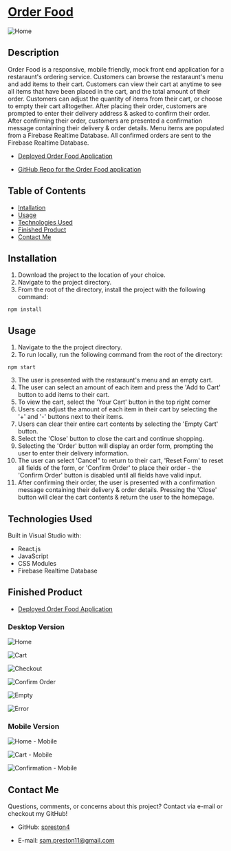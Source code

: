 # [Order Food](https://spreston4.github.io/order-food/)

![Home](./public/assets/images/banner.PNG)

## Description

Order Food is a responsive, mobile friendly, mock front end application for a restaraunt's ordering service. Customers can browse the restaraunt's menu and add items to their cart. Customers can view their cart at anytime to see all items that have been placed in the cart, and the total amount of their order. Customers can adjust the quantity of items from their cart, or choose to empty their cart alltogether. After placing their order, customers are prompted to enter their delivery address & asked to confirm their order. After confirming their order, customers are presented a confirmation message containing their delivery & order details. Menu items are populated from a Firebase Realtime Database. All confirmed orders are sent to the Firebase Realtime Database.

- [Deployed Order Food Application](https://spreston4.github.io/order-food/)

- [GitHub Repo for the Order Food application](https://github.com/spreston4/order-food)

## Table of Contents

- [Intallation](#installation)
- [Usage](#usage)
- [Technologies Used](#technologies-used)
- [Finished Product](#finished-product)
- [Contact Me](#contact-me)

## Installation

1.  Download the project to the location of your choice.
2.  Navigate to the project directory.
3.  From the root of the directory, install the project with the following command:

```
npm install
```

## Usage

1. Navigate to the the project directory.
2. To run locally, run the following command from the root of the directory:

```
npm start
```

3. The user is presented with the restaraunt's menu and an empty cart.
4. The user can select an amount of each item and press the 'Add to Cart' button to add items to their cart.
5. To view the cart, select the 'Your Cart' button in the top right corner
6. Users can adjust the amount of each item in their cart by selecting the '+' and '-' buttons next to their items.
7. Users can clear their entire cart contents by selecting the 'Empty Cart' button.
8. Select the 'Close' button to close the cart and continue shopping.
9. Selecting the 'Order' button will display an order form, prompting the user to enter their delivery information.
10. The user can select 'Cancel" to return to their cart, 'Reset Form' to reset all fields of the form, or 'Confirm Order' to place their order - the 'Confirm Order' button is disabled until all fields have valid input.
11. After confirming their order, the user is presented with a confirmation message containing their delivery & order details. Pressing the 'Close' button will clear the cart contents & return the user to the homepage.

## Technologies Used

Built in Visual Studio with:

- React.js
- JavaScript
- CSS Modules
- Firebase Realtime Database

## Finished Product

- [Deployed Order Food Application](https://spreston4.github.io/order-food/)

### Desktop Version

![Home](./public/assets/images/menu2.PNG)

![Cart](./public/assets/images/cart.PNG)

![Checkout](./public/assets/images/checkout.PNG)

![Confirm Order](./public/assets/images/confirmed.PNG)

![Empty](./public/assets/images/empty.PNG)

![Error](./public/assets/images/error.PNG)

### Mobile Version

![Home - Mobile](./public/assets/images/mobile1.jpg)

![Cart - Mobile](./public/assets/images/mobile2.jpg)

![Confirmation - Mobile](./public/assets/images/mobile3.jpg)

## Contact Me

Questions, comments, or concerns about this project? Contact via e-mail or checkout my GitHub!

- GitHub: [spreston4](https://github.com/spreston4)

- E-mail: [sam.preston11@gmail.com](mailto:sam.preston11@gmail.com)
